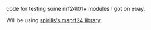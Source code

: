code for testing some nrf24l01+ modules I got on ebay.

Will be using [spirilis's msprf24 library](https://github.com/spirilis/msprf24).


